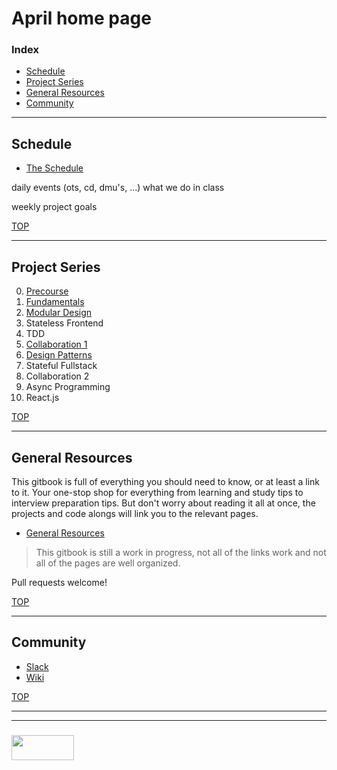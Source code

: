 # April home page



### Index
* [Schedule](#schedule)
* [Project Series](#project-series)
* [General Resources](#general-resources)
* [Community](#community)

___

## Schedule

* [The Schedule](https://elewa-academy.github.io/April-Schedule)

daily
	events (ots, cd, dmu's, ...)
	what we do in class

weekly
	project goals

[TOP](#index)

---

## Project Series


0. [Precourse](https://elewa-academy.github.io/April-Precourse)
1. [Fundamentals](https://elewa-academy.github.io/Fundamentals)
2. [Modular Design](https://elewa-academy.github.io/Modular-Design)
3. Stateless Frontend
4. TDD
5. [Collaboration 1](https://elewa-academy.github.io/collaboration/)
6. [Design Patterns](https://elewa-academy.github.io/MEGAMODEL)
7. Stateful Fullstack
8. Collaboration 2
9. Async Programming
10. React.js


[TOP](#elewas-open-curriculum)

---

## General Resources

This gitbook is full of everything you should need to know, or at least a link to it.  Your one-stop shop for everything from learning and study tips to interview preparation tips.  But don't worry about reading it all at once, the projects and code alongs will link you to the relevant pages. 

* [General Resources](https://elewa-academy.github.io/General-Resources) 

> This gitbook is still a work in progress, not all of the links work and not all of the pages are well organized.  

Pull requests welcome!

[TOP](#elewas-open-curriculum)

---
## Community


* [Slack](https://join.slack.com/t/elewa-academy/shared_invite/enQtMjk4OTA3OTM1NjIwLTA2ZmQ0NDVhNjQxZWM2NjNhNmMyNmVhZGNhZmJmZTY1OWQ4Nzc0ZTkzZGE3NjdiYTYwYThlNzI3YTg2NGM5MGM)
* [Wiki](https://github.com/elewa-academy/elewa-academy.github.io/wiki)



[TOP](#elewas-open-curriculum)


___
___
### <a href="http://elewa.education/blog" target="_blank"><img src="https://user-images.githubusercontent.com/18554853/34921062-506450ae-f97d-11e7-875f-6feeb26ad72d.png" width="100" height="40"/></a>
